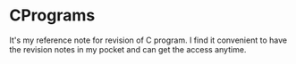 # CPrograms

It's my reference note for revision of C
program. I find it convenient to have the
revision notes in my pocket and can get 
the access anytime.
